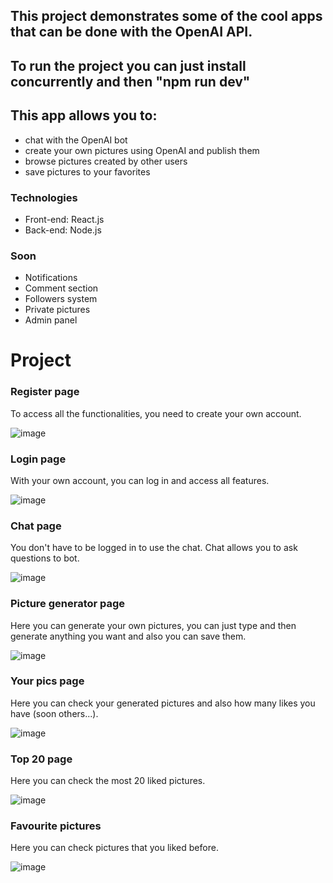 ## This project demonstrates some of the cool apps that can be done with the OpenAI API.

## To run the project you can just install concurrently and then "npm run dev"

## This app allows you to: 
- chat with the OpenAI bot
- create your own pictures using OpenAI and publish them
- browse pictures created by other users
- save pictures to your favorites

### Technologies 
- Front-end: React.js
- Back-end: Node.js

### Soon 
- Notifications
- Comment section
- Followers system
- Private pictures
- Admin panel

# Project

### Register page 

To access all the functionalities, you need to create your own account.

![image](https://user-images.githubusercontent.com/72854881/224130602-f7198875-1425-41b3-9707-639839b79371.png)

### Login page
With your own account, you can log in and access all features.

![image](https://user-images.githubusercontent.com/72854881/224131254-55a1ec99-bee8-45b8-a0f4-04b30596547b.png)

### Chat page

You don't have to be logged in to use the chat.
Chat allows you to ask questions to bot.

![image](https://user-images.githubusercontent.com/72854881/224131842-14f8857a-f3ea-4a6e-a951-0fa7ffc24abc.png)

### Picture generator page

Here you can generate your own pictures, you can just type and then generate anything you want and also you can save them.

![image](https://user-images.githubusercontent.com/72854881/224132329-3a5f3027-ad44-4d4b-894e-344e0e50bd66.png)

### Your pics page

Here you can check your generated pictures and also how many likes you have (soon others...).

![image](https://user-images.githubusercontent.com/72854881/224132855-946bf05f-4211-4afd-9669-f0d880e51ea3.png)

### Top 20 page

Here you can check the most 20 liked pictures.

![image](https://user-images.githubusercontent.com/72854881/224133625-f0fc13ab-44d9-405d-aa19-1950cbe216aa.png)

### Favourite pictures

Here you can check pictures that you liked before.

![image](https://user-images.githubusercontent.com/72854881/224133794-c8b6eec0-a9c3-438e-b494-f349f5e768e5.png)






